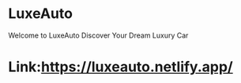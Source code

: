 # LuxeAuto 
Welcome to LuxeAuto
Discover Your Dream Luxury Car

# Link:https://luxeauto.netlify.app/
